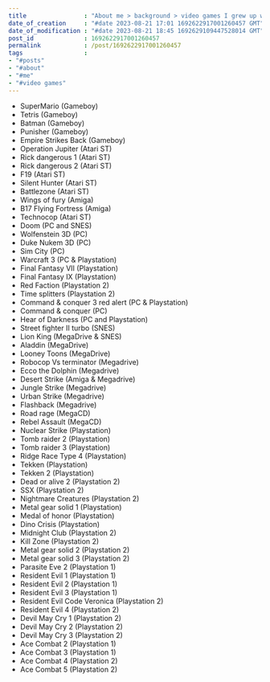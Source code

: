 ```yaml
---
title                : "About me > background > video games I grew up with"
date_of_creation     : "#date 2023-08-21 17:01 1692622917001260457 GMT"
date_of_modification : "#date 2023-08-21 18:45 1692629109447528014 GMT"
post_id              : 1692622917001260457
permalink            : /post/1692622917001260457
tags                 : 
- "#posts"
- "#about"
- "#me"
- "#video games"
---
```


- SuperMario (Gameboy)
- Tetris (Gameboy)
- Batman (Gameboy)
- Punisher (Gameboy)
- Empire Strikes Back (Gameboy)
- Operation Jupiter (Atari ST)
- Rick dangerous 1 (Atari ST)
- Rick dangerous 2 (Atari ST)
- F19 (Atari ST)
- Silent Hunter (Atari ST)
- Battlezone (Atari ST)
- Wings of fury (Amiga)
- B17 Flying Fortress (Amiga)
- Technocop (Atari ST)
- Doom (PC and SNES)
- Wolfenstein 3D (PC)
- Duke Nukem 3D (PC)
- Sim City (PC)
- Warcraft 3 (PC & Playstation)
- Final Fantasy VII (Playstation)
- Final Fantasy IX (Playstation)
- Red Faction (Playstation 2)
- Time splitters (Playstation 2)
- Command & conquer 3 red alert (PC & Playstation)
- Command & conquer (PC)
- Hear of Darkness (PC and Playstation)
- Street fighter II turbo (SNES)
- Lion King (MegaDrive & SNES)
- Aladdin (MegaDrive)
- Looney Toons (MegaDrive)
- Robocop Vs terminator (Megadrive)
- Ecco the Dolphin (Megadrive)
- Desert Strike (Amiga & Megadrive)
- Jungle Strike (Megadrive)
- Urban Strike (Megadrive)
- Flashback (Megadrive)
- Road rage (MegaCD)
- Rebel Assault (MegaCD) 
- Nuclear Strike (Playstation)
- Tomb raider 2 (Playstation)
- Tomb raider 3 (Playstation)
- Ridge Race Type 4 (Playstation)
- Tekken (Playstation)
- Tekken 2 (Playstation)
- Dead or alive 2 (Playstation 2)
- SSX (Playstation 2)
- Nightmare Creatures (Playstation 2)
- Metal gear solid 1 (Playstation)
- Medal of honor (Playstation)
- Dino Crisis (Playstation)
- Midnight Club (Playstation 2)
- Kill Zone (Playstation 2)
- Metal gear solid 2 (Playstation 2)
- Metal gear solid 3 (Playstation 2)
- Parasite Eve 2 (Playstation 1)
- Resident Evil 1 (Playstation 1)
- Resident Evil 2 (Playstation 1)
- Resident Evil 3 (Playstation 1)
- Resident Evil Code Veronica (Playstation 2)
- Resident Evil 4 (Playstation 2)
- Devil May Cry 1 (Playstation 2)
- Devil May Cry 2 (Playstation 2)
- Devil May Cry 3 (Playstation 2)
- Ace Combat 2 (Playstation 1)
- Ace Combat 3 (Playstation 1)
- Ace Combat 4 (Playstation 2)
- Ace Combat 5 (Playstation 2)
